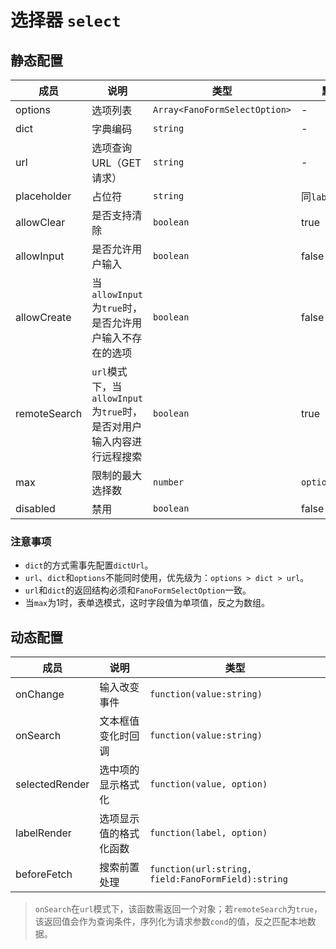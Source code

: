 # 选择器 `select`

## 静态配置

| 成员 | 说明 | 类型 | 默认值 |
| --- | --- | --- | --- |
| options | 选项列表 | `Array<FanoFormSelectOption>` | - |
| dict| 字典编码 | `string` | - |
| url | 选项查询URL（GET请求） | `string` | - |
| placeholder | 占位符 | `string` | 同`label` |
| allowClear | 是否支持清除 | `boolean` | true |
| allowInput | 是否允许用户输入| `boolean` | false |
| allowCreate | 当`allowInput`为`true`时，是否允许用户输入不存在的选项 | `boolean` | false |
| remoteSearch | `url`模式下，当`allowInput`为`true`时，是否对用户输入内容进行远程搜索 | `boolean` | true |
| max | 限制的最大选择数 | `number` | `options.length` |
| disabled | 禁用 | `boolean` | false |

### 注意事项

- `dict`的方式需事先配置`dictUrl`。
- `url`、`dict`和`options`不能同时使用，优先级为：`options > dict > url`。
- `url`和`dict`的返回结构必须和`FanoFormSelectOption`一致。
- 当`max`为1时，表单选模式，这时字段值为单项值，反之为数组。

## 动态配置

| 成员 | 说明 | 类型 |
| --- | --- | --- |
| onChange | 输入改变事件 | `function(value:string)` |
| onSearch | 文本框值变化时回调 | `function(value:string)` |
| selectedRender | 选中项的显示格式化 | `function(value, option)` |
| labelRender | 选项显示值的格式化函数 | `function(label, option)` |
| beforeFetch | 搜索前置处理 | `function(url:string, field:FanoFormField):string` |

>`onSearch`在`url`模式下，该函数需返回一个对象；若`remoteSearch`为`true`，该返回值会作为查询条件，序列化为请求参数`cond`的值，反之匹配本地数据。
